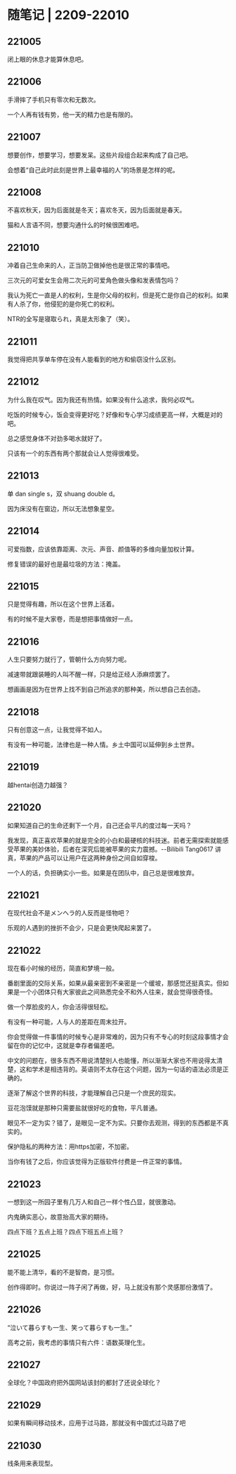# 随笔记 | 2209-22010

## 221005

闭上眼的休息才能算休息吧。

## 221006

手滑摔了手机只有零次和无数次。

一个人再有钱有势，他一天的精力也是有限的。

## 221007

想要创作，想要学习，想要发呆。这些片段组合起来构成了自己吧。

会想着“自己此时此刻是世界上最幸福的人”的场景是怎样的呢。

## 221008

不喜欢秋天，因为后面就是冬天；喜欢冬天，因为后面就是春天。

猫和人言语不同，想要沟通什么的时候很困难吧。

## 221010

冲着自己生命来的人，正当防卫做掉他也是很正常的事情吧。

三次元的可爱女生会用二次元的可爱角色做头像和发表情包吗？

我认为死亡一直是人的权利，生是你父母的权利，但是死亡是你自己的权利。如果有人杀了你，他侵犯的是你死亡的权利。

NTR的全写是寝取られ，真是太形象了（笑）。

## 221011

我觉得把共享单车停在没有人能看到的地方和偷窃没什么区别。

## 221012

为什么我在叹气。因为我还有热情。如果没有什么追求，我何必叹气。

吃饭的时候专心，饭会变得更好吃？好像和专心学习成绩更高一样，大概是对的吧。

总之感觉身体不对劲多喝水就好了。

只该有一个的东西有两个那就会让人觉得很难受。

## 221013

单 dan single s，双 shuang double d。

因为床没有在窗边，所以无法想象星空。

## 221014

可爱指数，应该依靠距离、次元、声音、颜值等的多维向量加权计算。

修复错误的最好也是最垃圾的方法：掩盖。

## 221015

只是觉得有趣，所以在这个世界上活着。

有的时候不是大家卷，而是想把事情做好一点。

## 221016

人生只要努力就行了，管朝什么方向努力呢。

减速带就跟装睡的人叫不醒一样，只是给正经人添麻烦罢了。

想画画是因为在世界上找不到自己所追求的那种美，所以想自己去创造。

## 221018

只有创意这一点，让我觉得不如人。

有没有一种可能，法律也是一种人情。乡土中国可以延伸到乡土世界。

## 221019

越hentai创造力越强？

## 221020

如果知道自己的生命还剩下一个月，自己还会平凡的度过每一天吗？

我发现，真正喜欢苹果的就是完全的小白和最硬核的科技迷。前者无需探索就能感受苹果的美妙体验，后者在深究后能被苹果的实力震撼。​--Bilibili Tang0617
讲真，苹果的产品可以让用户在这两种身份之间自如穿梭。

一个人的话，负担确实小一些。如果是在团队中，自己总是很难放弃。

## 221021

在现代社会不是メンヘラ的人反而是怪物吧？

乐观的人遇到的挫折不会少，只是会更快爬起来罢了。

## 221022

现在看小时候的经历，简直和梦境一般。

番剧里面的交际关系，如果从最亲密到不亲密是一个缓坡，那感觉还挺真实。但如果是一个小团体只有大家彼此之间熟悉完全不和外人往来，就会觉得很奇怪。

做一个厚脸皮的人，你会活得很轻松。

有没有一种可能，人与人的差距在周末拉开。

你会觉得做一件事情的时候专心是非常难的，因为只有不专心的时刻这段事情才会留在你的记忆中，这就是幸存者偏差吧。

中文的问题在，很多东西不用说清楚别人也能懂，所以渐渐大家也不用说得太清楚，这和学术是相违背的。英语则不太存在这个问题，因为一句话的语法必须是正确的。

逐渐了解这个世界的科技，才能理解自己只是一个庶民的现实。

豆花泡馍就是那种只需要盐就很好吃的食物，平凡普通。

眼见不一定为实？错了，是眼见一定不为实。只要你去观测，得到的东西都是不真实的。

保护隐私的两种方法：用https加密，不加密。

当你有钱了之后，你应该觉得为正版软件付费是一件正常的事情。

## 221023

一想到这一所园子里有几万人和自己一样个性凸显，就很激动。

内鬼确实恶心，故意抬高大家的期待。

四点下班？五点上班？四点下班五点上班？

## 221025

能不能上清华，看的不是智商，是习惯。

创作得即时。你说过一阵子闲了再做，好，马上就没有那个灵感那份激情了。

## 221026

“泣いて暮らすも一生、笑って暮らすも一生。”

高考之前，我考虑的事情只有六件：语数英理化生。

## 221027

全球化？中国政府把外国网站该封的都封了还说全球化？

## 221029

如果有瞬间移动技术，应用于过马路，那就没有中国式过马路了吧

## 221030

线条用来表现型。
